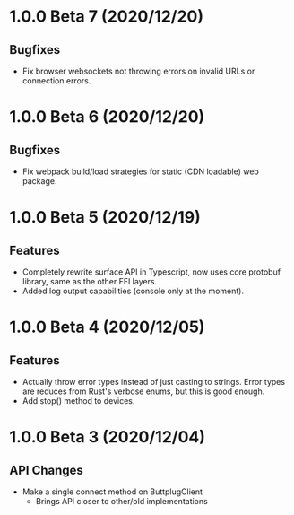 # 1.0.0 Beta 7 (2020/12/20)

## Bugfixes

- Fix browser websockets not throwing errors on invalid URLs or connection errors.

# 1.0.0 Beta 6 (2020/12/20)

## Bugfixes

- Fix webpack build/load strategies for static (CDN loadable) web package.

# 1.0.0 Beta 5 (2020/12/19)

## Features

- Completely rewrite surface API in Typescript, now uses core protobuf library, same as the other
  FFI layers.
- Added log output capabilities (console only at the moment).

# 1.0.0 Beta 4 (2020/12/05)

## Features

- Actually throw error types instead of just casting to strings. Error types are reduces from Rust's
  verbose enums, but this is good enough.
- Add stop() method to devices.

# 1.0.0 Beta 3 (2020/12/04)

## API Changes

- Make a single connect method on ButtplugClient
  - Brings API closer to other/old implementations
